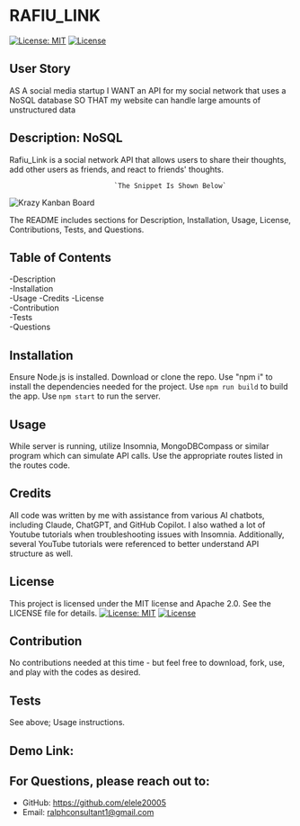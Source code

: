 # RAFIU_LINK
[![License: MIT](https://img.shields.io/badge/License-MIT-yellow.svg)](https://opensource.org/licenses/MIT) 
[![License](https://img.shields.io/badge/License-Apache_2.0-blue.svg)](https://opensource.org/licenses/Apache-2.0) 

## User Story

AS A social media startup
I WANT an API for my social network that uses a NoSQL database
SO THAT my website can handle large amounts of unstructured data

## Description: NoSQL
Rafiu_Link is a social network API that allows users to share their thoughts, add other users as friends, and react to friends' thoughts.


                              `The Snippet Is Shown Below`
![Krazy Kanban Board](https://github.com/user-attachments/assets/4145837c-9982-4fcb-85ea-1404cfa3f086)



The README includes sections for Description, Installation, Usage, License, Contributions, Tests, and Questions.   


## Table of Contents

-Description     
-Installation      
-Usage 
-Credits
-License      
-Contribution       
-Tests         
-Questions

## Installation
Ensure Node.js is installed. Download or clone the repo. Use "npm i" to install the dependencies needed for the project. Use `npm run build` to build the app. Use `npm start` to run the server.
 
## Usage
While server is running, utilize Insomnia, MongoDBCompass or similar program which can simulate API calls. Use the appropriate routes listed in the routes code.

## Credits
All code was written by me with assistance from various AI chatbots, including Claude, ChatGPT, and GitHub Copilot. I also wathed a lot of Youtube tutorials when troubleshooting issues with Insomnia. Additionally, several YouTube tutorials were referenced to better understand API structure as well. 

## License
This project is licensed under the MIT license and Apache 2.0. See the LICENSE file for details.
[![License: MIT](https://img.shields.io/badge/License-MIT-yellow.svg)](https://opensource.org/licenses/MIT)
[![License](https://img.shields.io/badge/License-Apache_2.0-blue.svg)](https://opensource.org/licenses/Apache-2.0)

## Contribution
No contributions needed at this time - but feel free to download, fork, use, and play with the codes as desired.

## Tests
See above; Usage instructions.

## Demo Link: 


## For Questions, please reach out to:
 
- GitHub: https://github.com/elele20005
- Email: ralphconsultant1@gmail.com 

